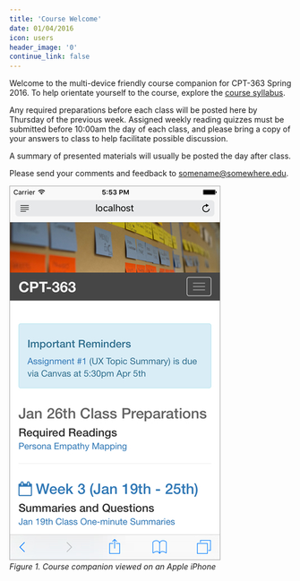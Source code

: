 ```yaml
---
title: 'Course Welcome'
date: 01/04/2016
icon: users
header_image: '0'
continue_link: false
---
```

Welcome to the multi-device friendly course companion for CPT-363 Spring 2016. To help orientate yourself to the course, explore the [course syllabus](../../syllabus).

Any required preparations before each class will be posted here by Thursday of the previous week. Assigned weekly reading quizzes must be submitted before 10:00am the day of each class, and please bring a copy of your answers to class to help facilitate possible discussion.

A summary of presented materials will usually be posted the day after class.

Please send your comments and feedback to <somename@somewhere.edu>.

![Image of course companion on Apple iPhone](course-companion-iphone.jpg)  
_Figure 1. Course companion viewed on an Apple iPhone_
